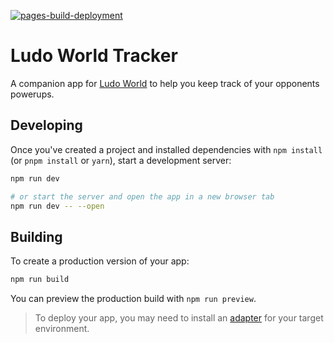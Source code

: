 [![pages-build-deployment](https://github.com/maciejost/ludo-tracker/actions/workflows/pages/pages-build-deployment/badge.svg)](https://github.com/maciejost/ludo-tracker/actions/workflows/pages/pages-build-deployment)

<h1>Ludo World Tracker</h1>
	<p>A companion app for <a href="https://www.facebook.com/RealLudoSuperstar/" target="_blank">Ludo World</a> to help you keep track of your opponents powerups.</p>

## Developing

Once you've created a project and installed dependencies with `npm install` (or `pnpm install` or `yarn`), start a development server:

```bash
npm run dev

# or start the server and open the app in a new browser tab
npm run dev -- --open
```

## Building

To create a production version of your app:

```bash
npm run build
```

You can preview the production build with `npm run preview`.

> To deploy your app, you may need to install an [adapter](https://kit.svelte.dev/docs/adapters) for your target environment.
